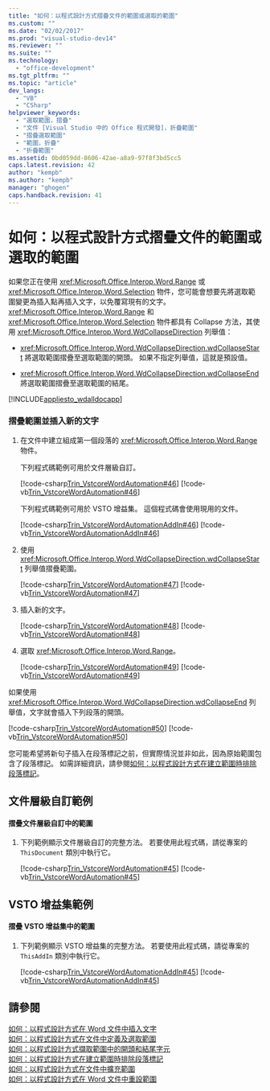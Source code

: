 ```yaml
---
title: "如何：以程式設計方式摺疊文件的範圍或選取的範圍"
ms.custom: ""
ms.date: "02/02/2017"
ms.prod: "visual-studio-dev14"
ms.reviewer: ""
ms.suite: ""
ms.technology: 
  - "office-development"
ms.tgt_pltfrm: ""
ms.topic: "article"
dev_langs: 
  - "VB"
  - "CSharp"
helpviewer_keywords: 
  - "選取範圍，摺疊"
  - "文件 [Visual Studio 中的 Office 程式開發]，折疊範圍"
  - "摺疊選取範圍"
  - "範圍，折疊"
  - "折疊範圍"
ms.assetid: 0bd059dd-8606-42ae-a8a9-97f8f3bd5cc5
caps.latest.revision: 42
author: "kempb"
ms.author: "kempb"
manager: "ghogen"
caps.handback.revision: 41
---
```

# 如何：以程式設計方式摺疊文件的範圍或選取的範圍
  如果您正在使用 <xref:Microsoft.Office.Interop.Word.Range> 或 <xref:Microsoft.Office.Interop.Word.Selection> 物件，您可能會想要先將選取範圍變更為插入點再插入文字，以免覆寫現有的文字。<xref:Microsoft.Office.Interop.Word.Range> 和 <xref:Microsoft.Office.Interop.Word.Selection> 物件都具有 Collapse 方法，其使用 <xref:Microsoft.Office.Interop.Word.WdCollapseDirection> 列舉值：  
  
-   <xref:Microsoft.Office.Interop.Word.WdCollapseDirection.wdCollapseStart> 將選取範圍摺疊至選取範圍的開頭。 如果不指定列舉值，這就是預設值。  
  
-   <xref:Microsoft.Office.Interop.Word.WdCollapseDirection.wdCollapseEnd> 將選取範圍摺疊至選取範圍的結尾。  
  
 [!INCLUDE[appliesto_wdalldocapp](../vsto/includes/appliesto-wdalldocapp-md.md)]  
  
### 摺疊範圍並插入新的文字  
  
1.  在文件中建立組成第一個段落的 <xref:Microsoft.Office.Interop.Word.Range> 物件。  
  
     下列程式碼範例可用於文件層級自訂。  
  
     [!code-csharp[Trin_VstcoreWordAutomation#46](../snippets/csharp/VS_Snippets_OfficeSP/Trin_VstcoreWordAutomation/CS/ThisDocument.cs#46)]
     [!code-vb[Trin_VstcoreWordAutomation#46](../snippets/visualbasic/VS_Snippets_OfficeSP/Trin_VstcoreWordAutomation/VB/ThisDocument.vb#46)]  
  
     下列程式碼範例可用於 VSTO 增益集。 這個程式碼會使用現用的文件。  
  
     [!code-csharp[Trin_VstcoreWordAutomationAddIn#46](../snippets/csharp/VS_Snippets_OfficeSP/Trin_VstcoreWordAutomationAddIn/CS/ThisAddIn.cs#46)]
     [!code-vb[Trin_VstcoreWordAutomationAddIn#46](../snippets/visualbasic/VS_Snippets_OfficeSP/Trin_VstcoreWordAutomationAddIn/VB/ThisAddIn.vb#46)]  
  
2.  使用 <xref:Microsoft.Office.Interop.Word.WdCollapseDirection.wdCollapseStart> 列舉值摺疊範圍。  
  
     [!code-csharp[Trin_VstcoreWordAutomation#47](../snippets/csharp/VS_Snippets_OfficeSP/Trin_VstcoreWordAutomation/CS/ThisDocument.cs#47)]
     [!code-vb[Trin_VstcoreWordAutomation#47](../snippets/visualbasic/VS_Snippets_OfficeSP/Trin_VstcoreWordAutomation/VB/ThisDocument.vb#47)]  
  
3.  插入新的文字。  
  
     [!code-csharp[Trin_VstcoreWordAutomation#48](../snippets/csharp/VS_Snippets_OfficeSP/Trin_VstcoreWordAutomation/CS/ThisDocument.cs#48)]
     [!code-vb[Trin_VstcoreWordAutomation#48](../snippets/visualbasic/VS_Snippets_OfficeSP/Trin_VstcoreWordAutomation/VB/ThisDocument.vb#48)]  
  
4.  選取 <xref:Microsoft.Office.Interop.Word.Range>。  
  
     [!code-csharp[Trin_VstcoreWordAutomation#49](../snippets/csharp/VS_Snippets_OfficeSP/Trin_VstcoreWordAutomation/CS/ThisDocument.cs#49)]
     [!code-vb[Trin_VstcoreWordAutomation#49](../snippets/visualbasic/VS_Snippets_OfficeSP/Trin_VstcoreWordAutomation/VB/ThisDocument.vb#49)]  
  
 如果使用 <xref:Microsoft.Office.Interop.Word.WdCollapseDirection.wdCollapseEnd> 列舉值，文字就會插入下列段落的開頭。  
  
 [!code-csharp[Trin_VstcoreWordAutomation#50](../snippets/csharp/VS_Snippets_OfficeSP/Trin_VstcoreWordAutomation/CS/ThisDocument.cs#50)]
 [!code-vb[Trin_VstcoreWordAutomation#50](../snippets/visualbasic/VS_Snippets_OfficeSP/Trin_VstcoreWordAutomation/VB/ThisDocument.vb#50)]  
  
 您可能希望將新句子插入在段落標記之前，但實際情況並非如此，因為原始範圍包含了段落標記。 如需詳細資訊，請參閱[如何：以程式設計方式在建立範圍時排除段落標記](../vsto/how-to-programmatically-exclude-paragraph-marks-when-creating-ranges.md)。  
  
## 文件層級自訂範例  
  
#### 摺疊文件層級自訂中的範圍  
  
1.  下列範例顯示文件層級自訂的完整方法。 若要使用此程式碼，請從專案的 `ThisDocument` 類別中執行它。  
  
     [!code-csharp[Trin_VstcoreWordAutomation#45](../snippets/csharp/VS_Snippets_OfficeSP/Trin_VstcoreWordAutomation/CS/ThisDocument.cs#45)]
     [!code-vb[Trin_VstcoreWordAutomation#45](../snippets/visualbasic/VS_Snippets_OfficeSP/Trin_VstcoreWordAutomation/VB/ThisDocument.vb#45)]  
  
## VSTO 增益集範例  
  
#### 摺疊 VSTO 增益集中的範圍  
  
1.  下列範例顯示 VSTO 增益集的完整方法。 若要使用此程式碼，請從專案的 `ThisAddIn` 類別中執行它。  
  
     [!code-csharp[Trin_VstcoreWordAutomationAddIn#45](../snippets/csharp/VS_Snippets_OfficeSP/Trin_VstcoreWordAutomationAddIn/CS/ThisAddIn.cs#45)]
     [!code-vb[Trin_VstcoreWordAutomationAddIn#45](../snippets/visualbasic/VS_Snippets_OfficeSP/Trin_VstcoreWordAutomationAddIn/VB/ThisAddIn.vb#45)]  
  
## 請參閱  
 [如何：以程式設計方式在 Word 文件中插入文字](../vsto/how-to-programmatically-insert-text-into-word-documents.md)   
 [如何：以程式設計方式在文件中定義及選取範圍](../vsto/how-to-programmatically-define-and-select-ranges-in-documents.md)   
 [如何：以程式設計方式擷取範圍中的開頭和結尾字元](../vsto/how-to-programmatically-retrieve-start-and-end-characters-in-ranges.md)   
 [如何：以程式設計方式在建立範圍時排除段落標記](../vsto/how-to-programmatically-exclude-paragraph-marks-when-creating-ranges.md)   
 [如何：以程式設計方式在文件中擴充範圍](../vsto/how-to-programmatically-extend-ranges-in-documents.md)   
 [如何：以程式設計方式在 Word 文件中重設範圍](../vsto/how-to-programmatically-reset-ranges-in-word-documents.md)  
  
  